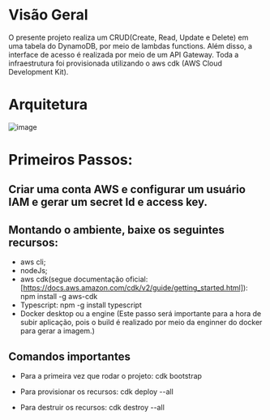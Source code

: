 # Visão Geral
O presente projeto realiza um CRUD(Create, Read, Update e Delete) em uma tabela do DynamoDB, por meio de lambdas functions. Além disso, a interface de acesso é realizada por meio de um API Gateway. Toda a infraestrutura foi provisionada utilizando o aws cdk (AWS Cloud Development Kit).

# Arquitetura
![image](https://github.com/paolabasso/carteira-blockchain/assets/91506356/6ba19ef0-89df-4899-8f58-0f5fd8225006)

# Primeiros Passos:
## Criar uma conta AWS e configurar um usuário IAM e gerar um secret Id e access key.

## Montando o ambiente, baixe os seguintes recursos:
  - aws cli;
  - nodeJs;
  - aws cdk(segue documentação oficial:[https://docs.aws.amazon.com/cdk/v2/guide/getting_started.html]): npm install -g aws-cdk
  - Typescript: npm -g install typescript
   - Docker desktop ou a engine (Este passo será importante para a hora de subir aplicação, pois o build é realizado por meio da enginner do docker para gerar a imagem.)

## Comandos importantes
- Para a primeira vez que rodar o projeto:
cdk bootstrap

- Para provisionar os recursos:
cdk deploy --all

- Para destruir os recursos:
cdk destroy --all






